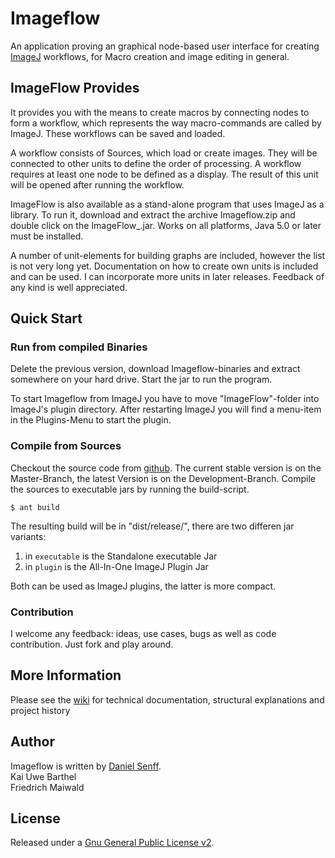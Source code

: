 # Imageflow

An application proving an graphical node-based user interface for creating [ImageJ][imagej] workflows, for Macro creation and image editing in general.

## ImageFlow Provides

It provides you with the means to create macros by connecting nodes to form a workflow, which represents the way macro-commands are called by ImageJ. These workflows can be saved and loaded. 

A workflow consists of Sources, which load or create images. They will be connected to other units to define the order of processing. A workflow requires at least one node to be defined as a display. The result of this unit will be opened after running the workflow.

ImageFlow is also available as a stand-alone program that uses ImageJ as a library. To run it, download and extract the archive Imageflow.zip and double click on the ImageFlow_.jar. 
Works on all platforms, Java 5.0 or later must be installed.

A number of unit-elements for building graphs are included, however the list is not very long yet. Documentation on how to create own units is included and can be used. I can incorporate more units in later releases. 
Feedback of any kind is well appreciated.

## Quick Start

### Run from compiled Binaries

Delete the previous version, download Imageflow-binaries and extract somewhere on your hard drive. Start the jar to run the program.

To start Imageflow from ImageJ you have to move "ImageFlow"-folder into ImageJ's plugin directory. After restarting ImageJ you will find a menu-item in the Plugins-Menu to start the plugin.

### Compile from Sources

Checkout the source code from [github][github]. The current stable version is on the Master-Branch, the latest Version is on the Development-Branch.
Compile the sources to executable jars by running the build-script.

    $ ant build

The resulting build will be in "dist/release/", there are two differen jar variants: 

1. in `executable` is the Standalone executable Jar
2. in `plugin` is the All-In-One ImageJ Plugin Jar

Both can be used as ImageJ plugins, the latter is more compact.

### Contribution

I welcome any feedback: ideas, use cases, bugs as well as code contribution. Just fork and play around.

## More Information

Please see the [wiki][wiki] for technical documentation, structural explanations and project history

## Author
Imageflow is written by 
[Daniel Senff][dahie].<br>
Kai Uwe Barthel<br>
Friedrich Maiwald

## License
Released under a [Gnu General Public License v2][license].

[dahie]: http://github.com/Dahie
[imagej]: http://rsb.info.nih.gov/ij/
[github]: http://www.github.com/Dahie/imageflow
[wiki]: https://github.com/Dahie/imageflow/wiki
[license]: http://github.com/Dahie/imageflow/blob/master/LICENSE.md
